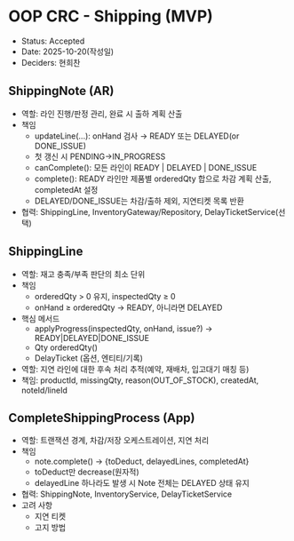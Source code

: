 # OOP CRC - Shipping (MVP)

- Status: Accepted
- Date: 2025-10-20(작성일)
- Deciders: 현희찬

## ShippingNote (AR)

- 역할: 라인 진행/판정 관리, 완료 시 출하 계획 산출
- 책임
    - updateLine(...): onHand 검사 → READY 또는 DELAYED(or DONE_ISSUE)
    - 첫 갱신 시 PENDING→IN_PROGRESS
    - canComplete(): 모든 라인이 READY | DELAYED | DONE_ISSUE
    - complete(): READY 라인만 제품별 orderedQty 합으로 차감 계획 산출, completedAt 설정
    - DELAYED/DONE_ISSUE는 차감/출하 제외, 지연티켓 목록 반환
- 협력: ShippingLine, InventoryGateway/Repository, DelayTicketService(선택)

## ShippingLine

- 역할: 재고 충족/부족 판단의 최소 단위
- 책임
    - orderedQty > 0 유지, inspectedQty ≥ 0
    - onHand ≥ orderedQty → READY, 아니라면 DELAYED
- 핵심 메서드
    - applyProgress(inspectedQty, onHand, issue?) → READY|DELAYED|DONE_ISSUE
    - Qty orderedQty()
    - DelayTicket (옵션, 엔티티/기록)
- 역할: 지연 라인에 대한 후속 처리 추적(예약, 재배차, 입고대기 매칭 등)
- 책임: productId, missingQty, reason(OUT_OF_STOCK), createdAt, noteId/lineId


## CompleteShippingProcess (App)

- 역할: 트랜잭션 경계, 차감/저장 오케스트레이션, 지연 처리
- 책임
    - note.complete() → {toDeduct, delayedLines, completedAt}
    - toDeduct만 decrease(원자적)
    - delayedLine 하나라도 발생 시 Note 전체는 DELAYED 상태 유지
- 협력: ShippingNote, InventoryService, DelayTicketService
- 고려 사항
    - 지연 티켓
    - 고지 방법
